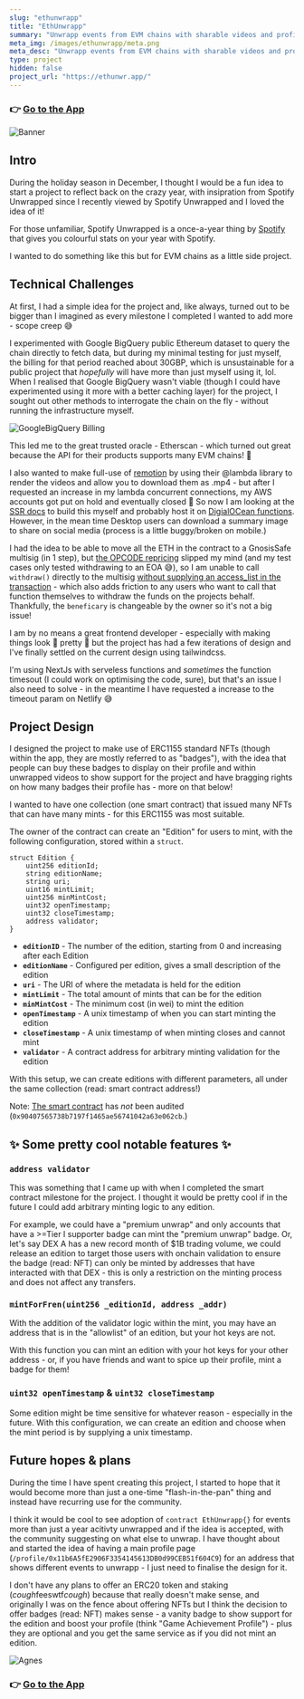```yaml
---
slug: "ethunwrapp"
title: "EthUnwrapp"
summary: "Unwrapp events from EVM chains with sharable videos and profile pages"
meta_img: /images/ethunwrapp/meta.png
meta_desc: "Unwrapp events from EVM chains with sharable videos and profile pages"
type: project
hidden: false
project_url: "https://ethunwr.app/"
---
```


### 👉 [Go to the App](https://ethunwr.app/)

![Banner](./images/ethunwrapp/meta.png)
## Intro
During the holiday season in December, I thought I would be a fun idea to start a project to reflect back on the crazy year, with insipration from Spotify Unwrapped since I recently viewed by Spotify Unwrapped and I loved the idea of it!

For those unfamiliar, Spotify Unwrapped is a once-a-year thing by [Spotify](https://spotify.com) that gives you colourful stats on your year with Spotify.

I wanted to do something like this but for EVM chains as a little side project.

## Technical Challenges
At first, I had a simple idea for the project and, like always, turned out to be bigger than I imagined as every milestone I completed I wanted to add more - scope creep 😅

I experimented with Google BigQuery public Ethereum dataset to query the chain directly to fetch data, but during my minimal testing for just myself, the billing for that period reached about 30GBP, which is unsustainable for a public project that _hopefully_ will have more than just myself using it, lol. When I realised that Google BigQuery wasn't viable (though I could have experimented using it more with a better caching layer) for the project, I sought out other methods to interrogate the chain on the fly - without running the infrastructure myself. 

![GoogleBigQuery Billing](./images/ethunwrapp/googlebigquery.jpg)

This led me to the great trusted oracle - Etherscan - which turned out great because the API for their products supports many EVM chains! 🤩

I also wanted to make full-use of [remotion](https://www.remotion.dev/) by using their @lambda library to render the videos and allow you to download them as .mp4 - but after I requested an increase in my lambda concurrent connections, my AWS accounts got put on hold and eventually closed 😬 So now I am looking at the [SSR docs](https://www.remotion.dev/docs/ssr) to build this myself and probably host it on [DigialOCean functions](https://m.do.co/c/b1c2c28c6822). However, in the mean time Desktop users can download a summary image to share on social media (process is a little buggy/broken on mobile.)

I had the idea to be able to move all the ETH in the contract to a GnosisSafe multisig (in 1 step), but [the OPCODE repricing](https://consensys.net/diligence/blog/2019/09/stop-using-soliditys-transfer-now/) slipped my mind (and my test cases only tested withdrawing to an EOA 😅), so I am unable to call `withdraw()` directly to the multisig [without supplying an access_list in the transaction](https://eips.ethereum.org/EIPS/eip-2930) - which also adds friction to any users who want to call that function themselves to withdraw the funds on the projects behalf. Thankfully, the `beneficary` is changeable by the owner so it's not a big issue!

I am by no means a great frontend developer - especially with making things look 💅 pretty 💅 but the project has had a few iterations of design and I've finally settled on the current design using tailwindcss.

I'm using NextJs with serveless functions and _sometimes_ the function timesout (I could work on optimising the code, sure), but that's an issue I also need to solve - in the meantime I have requested a increase to the timeout param on Netlify 😅
## Project Design
I designed the project to make use of ERC1155 standard NFTs (though within the app, they are mostly referred to as "badges"), with the idea that people can buy these badges to display on their profile and within unwrapped videos to show support for the project and have bragging rights on how many badges their profile has - more on that below!

I wanted to have one collection (one smart contract) that issued many NFTs that can have many mints - for this ERC1155 was most suitable.

The owner of the contract can create an "Edition" for users to mint, with the following configuration, stored within a `struct`.

```sol
struct Edition {
    uint256 editionId;
    string editionName;
    string uri;
    uint16 mintLimit;  
    uint256 minMintCost;     
    uint32 openTimestamp;
    uint32 closeTimestamp;
    address validator;
}  
```

* **`editionID`** - The number of the edition, starting from 0 and increasing after each Edition
* **`editionName`** - Configured per edition, gives a small description of the edition
* **`uri`** - The URI of where the metadata is held for the edition
* **`mintLimit`** - The total amount of mints that can be for the edition
* **`minMintCost`** - The minimum cost (in wei) to mint the edition
* **`openTimestamp`** - A unix timestamp of when you can start minting the edition
* **`closeTimestamp`** - A unix timestamp of when minting closes and cannot mint
* **`validator`** - A contract address for arbitrary minting validation for the edition

With this setup, we can create editions with different parameters, all under the same collection (read: smart contract address!)

Note: [The smart contract](https://etherscan.io/address/0x90407565738b7197f1465ae56741042a63e062cb) has _not_ been audited (`0x90407565738b7197f1465ae56741042a63e062cb`.)

## ✨ Some pretty cool notable features ✨ 

### `address validator`

This was something that I came up with when I completed the smart contract milestone for the project. I thought it would be pretty cool if in the future I could add arbitrary minting logic to any edition. 

For example, we could have a "premium unwrap" and only accounts that have a >=Tier I supporter badge can mint the "premium unwrap" badge. Or, let's say DEX A has a new record month of $1B trading volume, we could release an edition to target those users with onchain validation to ensure the badge (read: NFT) can only be minted by addresses that have interacted with that DEX - this is only a restriction on the minting process and does not affect any transfers.

### `mintForFren(uint256 _editionId, address _addr)`

With the addition of the validator logic within the mint, you may have an address that is in the "allowlist" of an edition, but your hot keys are not. 

With this function you can mint an edition with your hot keys for your other address - or, if you have friends and want to spice up their profile, mint a badge for them!

### `uint32 openTimestamp` & `uint32 closeTimestamp`

Some edition might be time sensitive for whatever reason - especially in the future. With this configuration, we can create an edition and choose when the mint period is by supplying a unix timestamp.

## Future hopes & plans
During the time I have spent creating this project, I started to hope that it would become more than just a one-time "flash\-in\-the\-pan" thing and instead have recurring use for the community.

I think it would be cool to see adoption of `contract EthUnwrapp{}` for events more than just a year acitivty unwrapped and if the idea is accepted, with the community suggesting on what else to unwrap. I have thought about and started the idea of having a main profile page (`/profile/0x11b6A5fE2906F3354145613DB0d99CEB51f604C9`) for an address that shows different events to unwrapp - I just need to finalise the design for it.

I don't have any plans to offer an ERC20 token and staking (*cough*feeswtf*cough*) because that really doesn't make sense, and originally I was on the fence about offering NFTs but I think the decision to offer badges (read: NFT) makes sense - a vanity badge to show support for the edition and boost your profile (think "Game Achievement Profile") - plus they are optional and you get the same service as if you did not mint an edition.

![Agnes](./images/ethunwrapp/agnes.jpg "Big up to my cat, Agnes, for being my mascot and keeping me company on very late night programming sessions.")

### 👉 [Go to the App](https://ethunwr.app/)